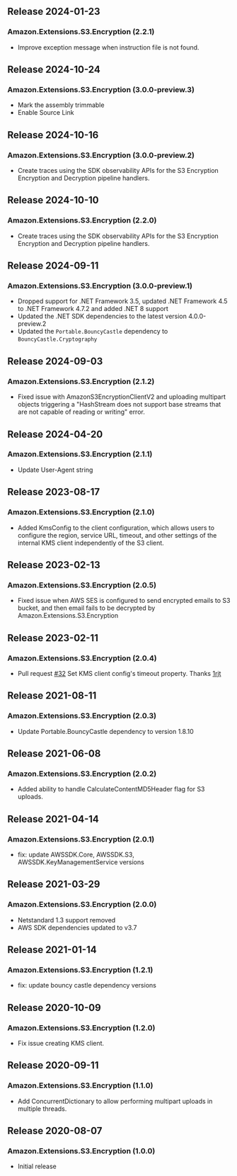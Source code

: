 ## Release 2024-01-23

### Amazon.Extensions.S3.Encryption (2.2.1)
* Improve exception message when instruction file is not found.

## Release 2024-10-24

### Amazon.Extensions.S3.Encryption (3.0.0-preview.3)
* Mark the assembly trimmable
* Enable Source Link

## Release 2024-10-16

### Amazon.Extensions.S3.Encryption (3.0.0-preview.2)
* Create traces using the SDK observability APIs for the S3 Encryption Encryption and Decryption pipeline handlers.

## Release 2024-10-10

### Amazon.Extensions.S3.Encryption (2.2.0)
* Create traces using the SDK observability APIs for the S3 Encryption Encryption and Decryption pipeline handlers.

## Release 2024-09-11

### Amazon.Extensions.S3.Encryption (3.0.0-preview.1)
* Dropped support for .NET Framework 3.5, updated .NET Framework 4.5 to .NET Framework 4.7.2 and added .NET 8 support
* Updated the .NET SDK dependencies to the latest version 4.0.0-preview.2
* Updated the `Portable.BouncyCastle` dependency to `BouncyCastle.Cryptography`

## Release 2024-09-03

### Amazon.Extensions.S3.Encryption (2.1.2)
* Fixed issue with AmazonS3EncryptionClientV2 and uploading multipart objects triggering a "HashStream does not support base streams that are not capable of reading or writing" error.

## Release 2024-04-20

### Amazon.Extensions.S3.Encryption (2.1.1)
* Update User-Agent string

## Release 2023-08-17

### Amazon.Extensions.S3.Encryption (2.1.0)
* Added KmsConfig to the client configuration, which allows users to configure the region, service URL, timeout, and other settings of the internal KMS client independently of the S3 client.

## Release 2023-02-13

### Amazon.Extensions.S3.Encryption (2.0.5)
* Fixed issue when AWS SES is configured to send encrypted emails to S3 bucket, and then email fails to be decrypted by Amazon.Extensions.S3.Encryption

## Release 2023-02-11

### Amazon.Extensions.S3.Encryption (2.0.4)
* Pull request [#32](https://github.com/aws/amazon-s3-encryption-client-dotnet/pull/32) Set KMS client config's timeout property. Thanks [1rjt](https://github.com/1rjt)

## Release 2021-08-11

### Amazon.Extensions.S3.Encryption (2.0.3)
* Update Portable.BouncyCastle dependency to version 1.8.10

## Release 2021-06-08

### Amazon.Extensions.S3.Encryption (2.0.2)
* Added ability to handle CalculateContentMD5Header flag for S3 uploads.

## Release 2021-04-14

### Amazon.Extensions.S3.Encryption (2.0.1)
* fix: update AWSSDK.Core, AWSSDK.S3, AWSSDK.KeyManagementService versions

## Release 2021-03-29

### Amazon.Extensions.S3.Encryption (2.0.0)
* Netstandard 1.3 support removed
* AWS SDK dependencies updated to v3.7

## Release 2021-01-14

### Amazon.Extensions.S3.Encryption (1.2.1)
* fix: update bouncy castle dependency versions

## Release 2020-10-09

### Amazon.Extensions.S3.Encryption (1.2.0)
* Fix issue creating KMS client.

## Release 2020-09-11

### Amazon.Extensions.S3.Encryption (1.1.0)
* Add ConcurrentDictionary to allow performing multipart uploads in multiple threads.

## Release 2020-08-07

### Amazon.Extensions.S3.Encryption (1.0.0)
* Initial release